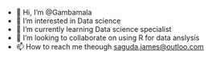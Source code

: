 - 👋 Hi, I’m @Gambamala
- 👀 I’m interested in Data science
- 🌱 I’m currently learning Data science specialist
- 💞️ I’m looking to collaborate on using R for data anslysis
- 📫 How to reach me theough saguda.james@outloo.com

<!---
Gambamala/Gambamala is a ✨ special ✨ repository because its `README.md` (this file) appears on your GitHub profile.
You can click the Preview link to take a look at your changes.
--->

